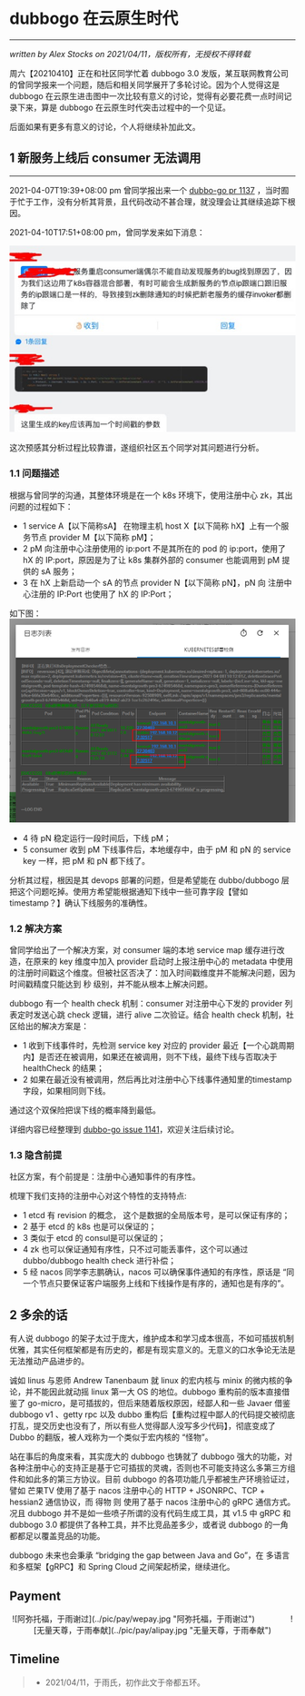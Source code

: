 # dubbogo 在云原生时代
---
*written by Alex Stocks on 2021/04/11，版权所有，无授权不得转载*

周六【20210410】正在和社区同学忙着 dubbogo 3.0 发版，某互联网教育公司的曾同学报来一个问题，随后和相关同学展开了多轮讨论。因为个人觉得这是 dubbogo 在云原生进击图中一次比较有意义的讨论，觉得有必要花费一点时间记录下来，算是 dubbogo 在云原生时代突击过程中的一个见证。

后面如果有更多有意义的讨论，个人将继续补加此文。

## 1 新服务上线后 consumer 无法调用
---

2021-04-07T19:39+08:00 pm 曾同学报出来一个 [dubbo-go pr 1137](https://github.com/apache/dubbo-go/pull/1137/files) ，当时囿于忙于工作，没有分析其背景，且代码改动不甚合理，就没理会让其继续追踪下根因。

2021-04-10T17:51+08:00 pm，曾同学发来如下消息：

![](../pic/dubbogo/dubbogo-kaikela-k8s.png)

这次预感其分析过程比较靠谱，遂组织社区五个同学对其问题进行分析。

### 1.1 问题描述

根据与曾同学的沟通，其整体环境是在一个 k8s 环境下，使用注册中心 zk，其出问题的过程如下：

* 1 service A【以下简称sA】 在物理主机 host X【以下简称 hX】上有一个服务节点 provider M【以下简称 pM】；
* 2 pM 向注册中心注册使用的 ip:port 不是其所在的 pod 的 ip:port，使用了 hX 的 IP:port，原因是为了让 k8s 集群外部的 consumer 也能调用到 pM 提供的 sA 服务；
* 3 在 hX 上新启动一个 sA 的节点 provider N【以下简称 pN】，pN 向 注册中心注册的 IP:Port 也使用了 hX 的 IP:Port；

如下图：
 ![](../pic/dubbogo/dubbogo-kaikela-same-provider.png)
 
* 4 待 pN 稳定运行一段时间后，下线 pM；
* 5 consumer 收到 pM 下线事件后，本地缓存中，由于 pM 和 pN 的 service key 一样，把 pM 和 pN 都下线了。

分析其过程，根因是其 devops 部署的问题，但是希望能在 dubbo/dubbogo 层把这个问题吃掉。使用方希望能根据通知下线中一些可靠字段【譬如 timestamp？】确认下线服务的准确性。

### 1.2 解决方案

曾同学给出了一个解决方案，对 consumer 端的本地 service map 缓存进行改造，在原来的 key 维度中加入 provider 启动时上报注册中心的 metadata 中使用的注册时间戳这个维度。但被社区否决了：加入时间戳维度并不能解决问题，因为时间戳精度只能达到 秒 级别，并不能从根本上解决问题。

dubbogo 有一个 health check 机制：consumer 对注册中心下发的 provider 列表定时发送心跳 check 逻辑，进行 alive 二次验证。结合 health check 机制，社区给出的解决方案是：

* 1 收到下线事件时，先检测 service key 对应的 provider 最近【一个心跳周期内】是否还在被调用，如果还在被调用，则不下线，最终下线与否取决于 healthCheck 的结果；
* 2 如果在最近没有被调用，然后再比对注册中心下线事件通知里的timestamp字段，如果相同则下线。

通过这个双保险把误下线的概率降到最低。

详细内容已经整理到 [dubbo-go issue 1141][1]，欢迎关注后续讨论。

### 1.3 隐含前提

社区方案，有个前提是：注册中心通知事件的有序性。

梳理下我们支持的注册中心对这个特性的支持特点:

* 1 etcd 有 revision 的概念， 这个是数据的全局版本号，是可以保证有序的；
* 2 基于 etcd 的 k8s 也是可以保证的；
* 3 类似于 etcd 的 consul是可以保证的；
* 4 zk 也可以保证通知有序性，只不过可能丢事件，这个可以通过 dubbo/dubbogo health check 进行补偿；
* 5 经 nacos 同学李志鹏确认，nacos 可以确保事件通知的有序性，原话是 “同一个节点只要保证客户端服务上线和下线操作是有序的，通知也是有序的”。

## 2 多余的话

有人说 dubbogo 的架子太过于庞大，维护成本和学习成本很高，不如可插拔机制优雅，其实任何框架都是有历史的，都是有现实意义的。无意义的口水争论无法是无法推动产品进步的。

诚如 linus 与恩师 Andrew Tanenbaum 就 linux 的宏内核与 minix 的微内核的争论，并不能因此就动摇 linux 第一大 OS 的地位。dubbogo 重构前的版本直接借鉴了 go-micro，是可插拔的，但后来随着版权原因，经鄙人和一些 Javaer 借鉴 dubbogo v1 、getty rpc 以及 dubbo 重构后【重构过程中鄙人的代码提交被彻底打乱，提交历史也没有了，所以有些人觉得鄙人没写多少代码】，彻底变成了 Dubbo 的翻版，被人戏称为一个类似于宏内核的 “怪物”。

站在事后的角度来看，其实庞大的 dubbogo 也铸就了 dubbogo 强大的功能，对各种注册中心的支持正是基于它可插拔的灵魂，否则也不可能支持这么多第三方组件和如此多的第三方协议。目前 dubbogo 的各项功能几乎都被生产环境验证过，譬如 芒果TV 使用了基于 nacos 注册中心的 HTTP + JSONRPC、TCP + hessian2 通信协议，而 得物 则 使用了基于 nacos 注册中心的 gRPC 通信方式。况且 dubbogo 并不是如一些喷子所谓的没有代码生成工具，其 v1.5 中 gRPC 和 dubbogo 3.0 都提供了各种工具，并不比竞品差多少，或者说 dubbogo 的一角都都足以覆盖竞品的功能。

dubbogo 未来也会秉承 “bridging the gap between Java and Go”，在 多语言和多框架【gRPC】和 Spring Cloud 之间架起桥梁，继续进化。


[^参考文档]:

[1]:https://github.com/apache/dubbo-go/issues/1141

## Payment

<center> ![阿弥托福，于雨谢过](../pic/pay/wepay.jpg "阿弥托福，于雨谢过") &nbsp;&nbsp;&nbsp;&nbsp;&nbsp;&nbsp;&nbsp;&nbsp;&nbsp;&nbsp;&nbsp;&nbsp;&nbsp;&nbsp; ![无量天尊，于雨奉献](../pic/pay/alipay.jpg "无量天尊，于雨奉献") </center>


## Timeline

>- 2021/04/11，于雨氏，初作此文于帝都五环。